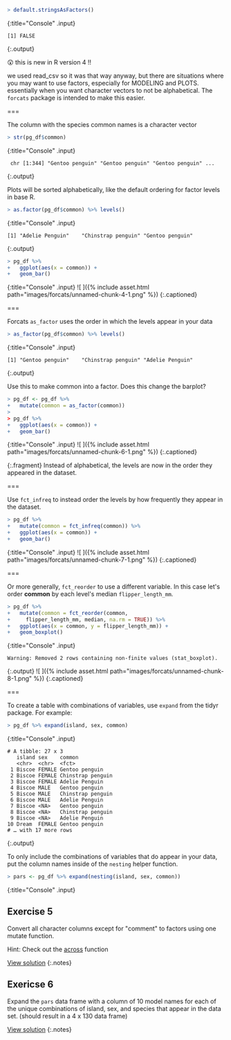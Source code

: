 ---
---




~~~r
> default.stringsAsFactors()
~~~
{:title="Console" .input}


~~~
[1] FALSE
~~~
{:.output}


😲 this is new in R version 4 !!

we used read_csv so it was that way anyway, but there are situations where you may want to use factors, especially for MODELING and PLOTS. essentially when you want character vectors to not be alphabetical. The `forcats` package is intended to make this easier.

===

The column with the species common names is a character vector



~~~r
> str(pg_df$common)
~~~
{:title="Console" .input}


~~~
 chr [1:344] "Gentoo penguin" "Gentoo penguin" "Gentoo penguin" ...
~~~
{:.output}


Plots will be sorted alphabetically, like the default ordering for factor levels in base R.



~~~r
> as.factor(pg_df$common) %>% levels()
~~~
{:title="Console" .input}


~~~
[1] "Adelie Penguin"    "Chinstrap penguin" "Gentoo penguin"   
~~~
{:.output}




~~~r
> pg_df %>% 
+   ggplot(aes(x = common)) +
+   geom_bar()
~~~
{:title="Console" .input}
![ ]({% include asset.html path="images/forcats/unnamed-chunk-4-1.png" %})
{:.captioned}

===

Forcats `as_factor` uses the order in which the levels appear in your data



~~~r
> as_factor(pg_df$common) %>% levels()
~~~
{:title="Console" .input}


~~~
[1] "Gentoo penguin"    "Chinstrap penguin" "Adelie Penguin"   
~~~
{:.output}


Use this to make common into a factor. Does this change the barplot?



~~~r
> pg_df <- pg_df %>% 
+   mutate(common = as_factor(common))
> 
> pg_df %>% 
+   ggplot(aes(x = common)) +
+   geom_bar()
~~~
{:title="Console" .input}
![ ]({% include asset.html path="images/forcats/unnamed-chunk-6-1.png" %})
{:.captioned}

{:.fragment} Instead of alphabetical, the levels are now in the order they appeared in the dataset. 

===

Use `fct_infreq` to instead order the levels by how frequently they appear in the dataset.



~~~r
> pg_df %>% 
+   mutate(common = fct_infreq(common)) %>%
+   ggplot(aes(x = common)) +
+   geom_bar()
~~~
{:title="Console" .input}
![ ]({% include asset.html path="images/forcats/unnamed-chunk-7-1.png" %})
{:.captioned}

===

Or more generally, `fct_reorder` to use a different variable. In this case let's order **common** by each level's median `flipper_length_mm`.



~~~r
> pg_df %>% 
+   mutate(common = fct_reorder(common, 
+     flipper_length_mm, median, na.rm = TRUE)) %>%
+   ggplot(aes(x = common, y = flipper_length_mm)) +
+   geom_boxplot()
~~~
{:title="Console" .input}


~~~
Warning: Removed 2 rows containing non-finite values (stat_boxplot).
~~~
{:.output}
![ ]({% include asset.html path="images/forcats/unnamed-chunk-8-1.png" %})
{:.captioned}

===

To create a table with combinations of variables, use `expand` from the tidyr package. For example:



~~~r
> pg_df %>% expand(island, sex, common)
~~~
{:title="Console" .input}


~~~
# A tibble: 27 x 3
   island sex    common           
   <chr>  <chr>  <fct>            
 1 Biscoe FEMALE Gentoo penguin   
 2 Biscoe FEMALE Chinstrap penguin
 3 Biscoe FEMALE Adelie Penguin   
 4 Biscoe MALE   Gentoo penguin   
 5 Biscoe MALE   Chinstrap penguin
 6 Biscoe MALE   Adelie Penguin   
 7 Biscoe <NA>   Gentoo penguin   
 8 Biscoe <NA>   Chinstrap penguin
 9 Biscoe <NA>   Adelie Penguin   
10 Dream  FEMALE Gentoo penguin   
# … with 17 more rows
~~~
{:.output}


To only include the combinations of variables that do appear in your data, put the column names inside of the `nesting` helper function.



~~~r
> pars <- pg_df %>% expand(nesting(island, sex, common))
~~~
{:title="Console" .input}



## Exercise 5

Convert all character columns except for "comment" to factors using one mutate function. 

Hint: Check out the [across](https://dplyr.tidyverse.org/articles/programming.html) function

[View solution](#solution-5)
{:.notes}

## Exericse 6

Expand the `pars` data frame with a column of 10 model names for each of the unique combinations of island, sex, and species that appear in the data set. (should result in a 4 x 130 data frame)

[View solution](#solution-6)
{:.notes}


